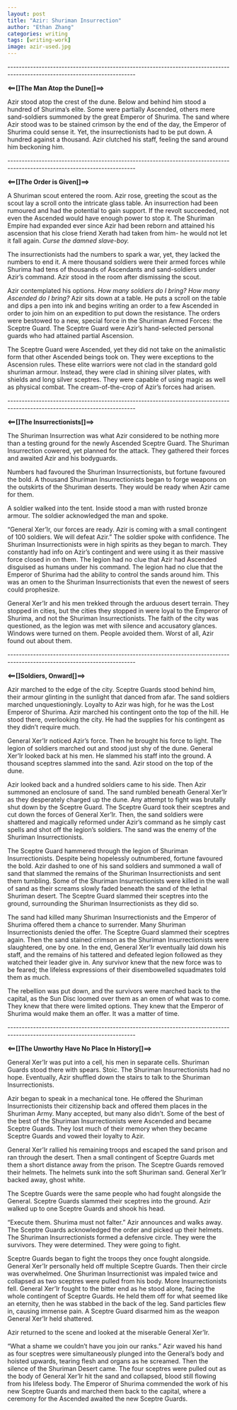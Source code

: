 ```yaml
---
layout: post
title: "Azir: Shuriman Insurrection"
author: "Ethan Zhang"
categories: writing
tags: [writing-work]
image: azir-used.jpg
---
```


<html>
  <head>
    <title>Azir: Shuriman Insurrection</title>
  </head>
  <body>
    <p>---------------------------------------------------------------------------------------------------------------------------</p>
    <p><b>⟸[]The Man Atop the Dune[]⟹</b></p>
    <p>Azir stood atop the crest of the dune. Below and behind him stood a hundred of Shurima’s elite. Some were partially Ascended, others mere sand-soldiers summoned by the great Emperor of Shurima. The sand where Azir stood was to be stained crimson by the end of the day, the Emperor of Shurima could sense it. Yet, the insurrectionists had to be put down. A hundred against a thousand. Azir clutched his staff, feeling the sand around him beckoning him.</p>
    <p>---------------------------------------------------------------------------------------------------------------------------</p>
    <p><b>⟸[]The Order is Given[]⟹</b></p>
    <p>A Shuriman scout entered the room. Azir rose, greeting the scout as the scout lay a scroll onto the intricate glass table. An insurrection had been rumoured and had the potential to gain support. If the revolt succeeded, not even the Ascended would have enough power to stop it. The Shuriman Empire had expanded ever since Azir had been reborn and attained his ascension that his close friend Xerath had taken from him- he would not let it fall again. <i>Curse the damned slave-boy.</i> </p>
    <p>	The insurrectionists had the numbers to spark a war, yet, they lacked the numbers to end it. A mere thousand soldiers were their armed forces while Shurima had tens of thousands of Ascendants and sand-soldiers under Azir’s command. Azir stood in the room after dismissing the scout. </p>
    <p>	Azir contemplated his options. <i>How many soldiers do I bring? How many Ascended do I bring? </i>Azir sits down at a table. He puts a scroll on the table and dips a pen into ink and begins writing an order to a few Ascended in order to join him on an expedition to put down the resistance. The orders were bestowed to a new, special force in the Shuriman Armed Forces: the Sceptre Guard. The Sceptre Guard were Azir’s hand-selected personal guards who had attained partial Ascension.</p>
    <p>The Sceptre Guard were Ascended, yet they did not take on the animalistic form that other Ascended beings took on. They were exceptions to the Ascension rules. These elite warriors were not clad in the standard gold shuriman armour. Instead, they were clad in shining silver plates, with shields and long silver sceptres. They were capable of using magic as well as physical combat. The cream-of-the-crop of Azir’s forces had arisen.</p>
    <p>---------------------------------------------------------------------------------------------------------------------------</p>
    <p><b>⟸[]The Insurrectionists[]⟹</b></p>
    <p>	The Shuriman Insurrection was what Azir considered to be nothing more than a testing ground for the newly Ascended Sceptre Guard. The Shuriman Insurrection cowered, yet planned for the attack. They gathered their forces and awaited Azir and his bodyguards. </p>
    <p>	Numbers had favoured the Shuriman Insurrectionists, but fortune favoured the bold. A thousand Shuriman Insurrectionists began to forge weapons on the outskirts of the Shuriman deserts. They would be ready when Azir came for them. </p>
    <p>A soldier walked into the tent. Inside stood a man with rusted bronze armour. The soldier acknowledged the man and spoke.</p>
    <p> “General Xer’Ir, our forces are ready. Azir is coming with a small contingent of 100 soldiers. We will defeat Azir.” The soldier spoke with confidence. The Shuriman Insurrectionists were in high spirits as they began to march. They constantly had info on Azir’s contingent and were using it as their massive force closed in on them. The legion had no clue that Azir had Ascended disguised as humans under his command. The legion had no clue that the Emperor of Shurima had the ability to control the sands around him. This was an omen to the Shuriman Insurrectionists that even the newest of seers could prophesize.</p>
    <p>General Xer’Ir and his men trekked through the arduous desert terrain. They stopped in cities, but the cities they stopped in were loyal to the Emperor of Shurima, and not the Shuriman Insurrectionists. The faith of the city was questioned, as the legion was met with silence and accusatory glances. Windows were turned on them. People avoided them. Worst of all, Azir found out about them.</p>
    <p>---------------------------------------------------------------------------------------------------------------------------</p>
    <p><b>⟸[]Soldiers, Onward[]⟹</b></p>
    <p>Azir marched to the edge of the city. Sceptre Guards stood behind him, their armour glinting in the sunlight that danced from afar. The sand soldiers marched unquestioningly. Loyalty to Azir was high, for he was the Lost Emperor of Shurima. Azir marched his contingent onto the top of the hill. He stood there, overlooking the city. He had the supplies for his contingent as they didn’t require much.</p>
    <p>General Xer’Ir noticed Azir’s force. Then he brought his force to light. The legion of soldiers marched out and stood just shy of the dune. General Xer’Ir looked back at his men. He slammed his staff into the ground. A thousand sceptres slammed into the sand. Azir stood on the top of the dune.</p>
    <p>Azir looked back and a hundred soldiers came to his side. Then Azir summoned an enclosure of sand. The sand rumbled beneath General Xer’Ir as they desperately charged up the dune. Any attempt to fight was brutally shut down by the Sceptre Guard. The Sceptre Guard took their sceptres and cut down the forces of General Xer’Ir. Then, the sand soldiers were shattered and magically reformed under Azir’s command as he simply cast spells and shot off the legion’s soldiers. The sand was the enemy of the Shuriman Insurrectionists.</p>
    <p>The Sceptre Guard hammered through the legion of Shuriman Insurrectionists. Despite being hopelessly outnumbered, fortune favoured the bold. Azir dashed to one of his sand soldiers and summoned a wall of sand that slammed the remains of the Shuriman Insurrectionists and sent them tumbling. Some of the Shuriman Insurrectionists were killed in the wall of sand as their screams slowly faded beneath the sand of the lethal Shuriman desert. The Sceptre Guard slammed their sceptres into the ground, surrounding the Shuriman Insurrectionists as they did so. </p>
    <p>The sand had killed many Shuriman Insurrectionists and the Emperor of Shurima offered them a chance to surrender. Many Shuriman Insurrectionists denied the offer. The Sceptre Guard slammed their sceptres again. Then the sand stained crimson as the Shuriman Insurrectionists were slaughtered, one by one. In the end, General Xer’Ir eventually laid down his staff, and the remains of his tattered and defeated legion followed as they watched their leader give in. Any survivor knew that the new force was to be feared; the lifeless expressions of their disembowelled squadmates told them as much. </p>
    <p>The rebellion was put down, and the survivors were marched back to the capital, as the Sun Disc loomed over them as an omen of what was to come. They knew that there were limited options. They knew that the Emperor of Shurima would make them an offer. It was a matter of time.</p>
    <p>---------------------------------------------------------------------------------------------------------------------------</p>
    <p><b>⟸[]The Unworthy Have No Place In History[]⟹</b></p>
    <p>	General Xer’Ir was put into a cell, his men in separate cells. Shuriman Guards stood there with spears. Stoic. The Shuriman Insurrectionists had no hope. Eventually, Azir shuffled down the stairs to talk to the Shuriman Insurrectionists. </p>
    <p>	Azir began to speak in a mechanical tone. He offered the Shuriman Insurrectionists their citizenship back and offered them places in the Shuriman Army. Many accepted, but many also didn’t. Some of the best of the best of the Shuriman Insurrectionists were Ascended and became Sceptre Guards. They lost much of their memory when they became Sceptre Guards and vowed their loyalty to Azir.</p>
    <p>	General Xer’Ir rallied his remaining troops and escaped the sand prison and ran through the desert. Then a small contingent of Sceptre Guards met them a short distance away from the prison. The Sceptre Guards removed their helmets. The helmets sunk into the soft Shuriman sand. General Xer’Ir backed away, ghost white.</p>
    <p>	The Sceptre Guards were the same people who had fought alongside the General. Sceptre Guards slammed their sceptres into the ground. Azir walked up to one Sceptre Guards and shook his head. </p>
    <p>“Execute them. Shurima must not falter.” Azir announces and walks away. The Sceptre Guards acknowledged the order and picked up their helmets. The Shuriman Insurrectionists formed a defensive circle. They were the survivors. They were determined. They were going to fight.</p>
    <p>	Sceptre Guards began to fight the troops they once fought alongside. General Xer’Ir personally held off multiple Sceptre Guards. Then their circle was overwhelmed. One Shuriman Insurrectionist was impaled twice and collapsed as two sceptres were pulled from his body. More Insurrectionists fell. General Xer’Ir fought to the bitter end as he stood alone, facing the whole contingent of Sceptre Guards. He held them off for what seemed like an eternity, then he was stabbed in the back of the leg. Sand particles flew in, causing immense pain. A Sceptre Guard disarmed him as the weapon General Xer’Ir held shattered. </p>
    <p>Azir returned to the scene and looked at the miserable General Xer’Ir. </p>
    <p>	“What a shame we couldn’t have you join our ranks.” Azir waved his hand as four sceptres were simultaneously plunged into the General’s body and hoisted upwards, tearing flesh and organs as he screamed. Then the silence of the Shuriman Desert came. The four sceptres were pulled out as the body of General Xer’Ir hit the sand and collapsed, blood still flowing from his lifeless body. The Emperor of Shurima commended the work of his new Sceptre Guards and marched them back to the capital, where a ceremony for the Ascended awaited the new Sceptre Guards.</p>

</body>
</html>
